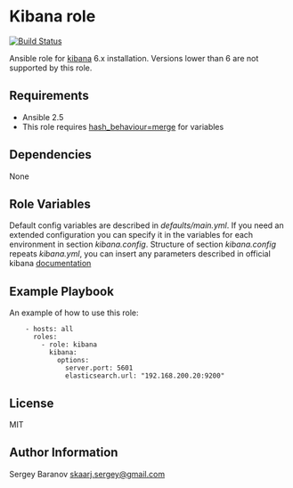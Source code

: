 Kibana role
=========
[![Build Status](https://api.travis-ci.org/skarj/ansible-role-filebeat.svg?branch=master)](https://travis-ci.org/skarj/ansible-role-kibana)

Ansible role for [kibana](https://www.elastic.co/products/kibana) 6.x installation.
Versions lower than 6 are not supported by this role.

Requirements
------------

* Ansible 2.5
* This role requires [hash_behaviour=merge](http://docs.ansible.com/ansible/latest/reference_appendices/config.html#default-hash-behaviour) for variables


Dependencies
------------

None


Role Variables
--------------

Default config variables are described in *defaults/main.yml*.
If you need an extended configuration you can specify it in the variables for each environment in section *kibana.config*.
Structure of section *kibana.config* repeats *kibana.yml*, you can insert any parameters described in official kibana [documentation](https://www.elastic.co/guide/en/kibana/current/settings.html)


Example Playbook
----------------

An example of how to use this role:

        - hosts: all
          roles:
            - role: kibana
              kibana:
                options:
                  server.port: 5601
                  elasticsearch.url: "192.168.200.20:9200"


License
-------

MIT


Author Information
------------------

Sergey Baranov <skaarj.sergey@gmail.com>
